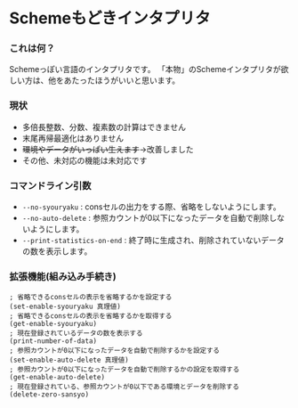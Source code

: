 Schemeもどきインタプリタ
========================

### これは何？
Schemeっぽい言語のインタプリタです。
「本物」のSchemeインタプリタが欲しい方は、他をあたったほうがいいと思います。

### 現状
* 多倍長整数、分数、複素数の計算はできません
* 末尾再帰最適化はありません
* <del>環境やデータがいっぱい生えます</del>→改善しました
* その他、未対応の機能は未対応です

### コマンドライン引数
* ````--no-syouryaku```` : consセルの出力をする際、省略をしないようにします。
* ````--no-auto-delete```` : 参照カウントが0以下になったデータを自動で削除しないようにします。
* ````--print-statistics-on-end```` : 終了時に生成され、削除されていないデータの数を表示します。

### 拡張機能(組み込み手続き)

	; 省略できるconsセルの表示を省略するかを設定する
	(set-enable-syouryaku 真理値)
	; 省略できるconsセルの表示を省略するかを取得する
	(get-enable-syouryaku)
	; 現在登録されているデータの数を表示する
	(print-number-of-data)
	; 参照カウントが0以下になったデータを自動で削除するかを設定する
	(set-enable-auto-delete 真理値)
	; 参照カウントが0以下になったデータを自動で削除するかの設定を取得する
	(get-enable-auto-delete)
	; 現在登録されている、参照カウントが0以下である環境とデータを削除する
	(delete-zero-sansyo)
